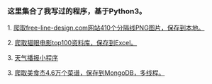 <h3>这里集合了我写过的程序，基于Python3。</h3>
<p>1. <a href="https://github.com/uimeis/download-free-line-design.com.git">爬取free-line-design.com网站410个分隔线PNG图片，保存到本地。</a></p>
<p>2. <a href="https://github.com/uimeis/spider-maoyan-movie-top-100.git">爬取猫眼电影top100资料库，保存到Excel。</a></p>
<p>3. <a href="https://github.com/uimeis/openweathermap.org.git">天气播报小程序</a></p>
<p>3. <a href="https://github.com/uimeis/python-spider-cookbook-www.meishij.net.git">爬取美食杰4.6万个菜谱，保存到MongoDB，多线程。</a></p>
